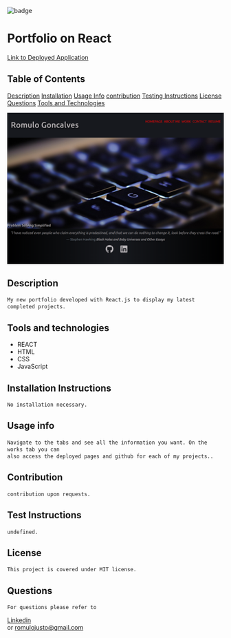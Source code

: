 ![badge](https://img.shields.io/static/v1?label=license&message=MIT&color=<green>)

# Portfolio on React
[Link to Deployed Application](https://krooksoma.github.io/RepoOnReact/)    
    

## Table of Contents
    
[Description](#description)
[Installation](#installation-instructions)
[Usage Info](#usage-info)
[contribution](#contribution)
[Testing Instructions](#test-instructions)
[License](#license)
[Questions](#questions)
[Tools and Technologies](#tools-and-technologies)

![Screenshot](./myportfolio/public/screenshot.png)
    

## Description
    My new portfolio developed with React.js to display my latest completed projects.
    
## Tools and technologies

* REACT
* HTML
* CSS
* JavaScript

## Installation Instructions
    No installation necessary.

## Usage info
    Navigate to the tabs and see all the information you want. On the works tab you can 
    also access the deployed pages and github for each of my projects..

## Contribution
    contribution upon requests.

## Test Instructions
    undefined.    

## License
    This project is covered under MIT license.

## Questions
    For questions please refer to 
[Linkedin](https://www.linkedin.com/in/romulo-goncalves-45602539/)  
    or
    romulojusto@gmail.com
    
